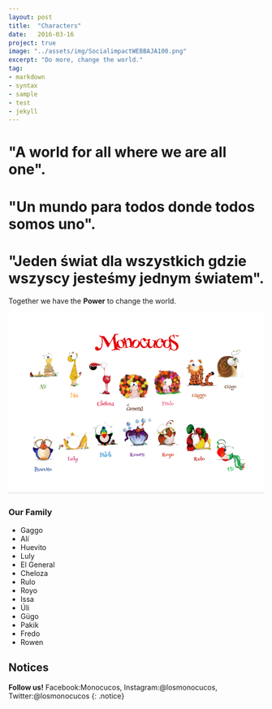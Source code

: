 ```yaml
---
layout: post
title:  "Characters"
date:   2016-03-16
project: true
image: "../assets/img/SocialimpactWEBBAJA100.png"
excerpt: "Do more, change the world."
tag:
- markdown
- syntax
- sample
- test
- jekyll
---
```


# "A world for all where we are all one".

# "Un mundo para todos donde todos somos uno".
  
# "Jeden świat dla wszystkich gdzie wszyscy jesteśmy jednym światem".


Together we have the **Power** to change the world.

![Logo](../assets/img/14.png)







### Our Family

* Gaggo
* Alí
* Huevito
* Luly
* El General
* Cheloza
* Rulo
* Royo
* Issa
* Úli
* Gügo
* Pakik
* Fredo
* Rowen



## Notices

**Follow us!** Facebook:Monocucos, Instagram:@losmonocucos, Twitter:@losmonocucos
{: .notice}
